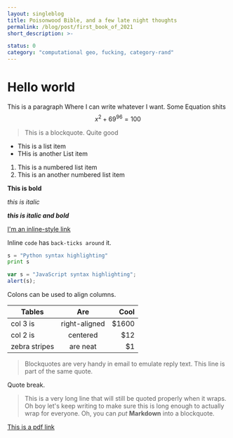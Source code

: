 ```yaml
---
layout: singleblog
title: Poisonwood Bible, and a few late night thoughts
permalink: /blog/post/first_book_of_2021
short_description: >- 

status: 0
category: "computational geo, fucking, category-rand"
---
```


# Hello world

This is a paragraph Where I can write whatever I want. Some Equation shits $$x^2 + 69^{96} = 100$$

> This is a blockquote. Quite good

* This is a list item
* THis is another List item

1. This is a numbered list item
2. This is an another numbered list item

**This is bold**


_this is italic_


_**this is italic and bold**_


[I'm an inline-style link](https://www.google.com)

Inline `code` has `back-ticks around` it.

```python
s = "Python syntax highlighting"
print s
```

```javascript
var s = "JavaScript syntax highlighting";
alert(s);
```

Colons can be used to align columns.

| Tables        | Are           | Cool  |
| ------------- |:-------------:| -----:|
| col 3 is      | right-aligned | $1600 |
| col 2 is      | centered      |   $12 |
| zebra stripes | are neat      |    $1 |


> Blockquotes are very handy in email to emulate reply text.
> This line is part of the same quote.

Quote break.

> This is a very long line that will still be quoted properly when it wraps. Oh boy let's keep writing to make sure this is long enough to actually wrap for everyone. Oh, you can *put* **Markdown** into a blockquote. 

<a href="http://" class="pdf-link" target="_blank">This is a pdf link</a>
